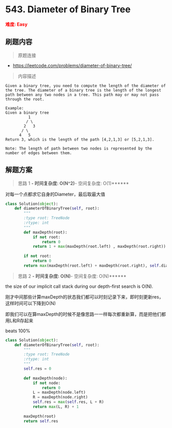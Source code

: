 # 543. Diameter of Binary Tree

**<font color=red>难度: Easy</font>**

## 刷题内容

> 原题连接

* https://leetcode.com/problems/diameter-of-binary-tree/

> 内容描述

```
Given a binary tree, you need to compute the length of the diameter of the tree. The diameter of a binary tree is the length of the longest path between any two nodes in a tree. This path may or may not pass through the root.

Example:
Given a binary tree 
          1
         / \
        2   3
       / \     
      4   5    
Return 3, which is the length of the path [4,2,1,3] or [5,2,1,3].

Note: The length of path between two nodes is represented by the number of edges between them.
```

## 解题方案

> 思路 1
******- 时间复杂度: O(N^2)******- 空间复杂度: O(1)******


对每一个点都求它自身的Diameter，最后取最大值

```python
class Solution(object):
    def diameterOfBinaryTree(self, root):
        """
        :type root: TreeNode
        :rtype: int
        """
        def maxDepth(root):
            if not root:
                return 0
            return 1 + max(maxDepth(root.left) , maxDepth(root.right))
        
        if not root:
            return 0
        return max(maxDepth(root.left) + maxDepth(root.right), self.diameterOfBinaryTree(root.left), self.diameterOfBinaryTree(root.right))
```


> 思路 2
******- 时间复杂度: O(N)******- 空间复杂度: O(N)******

the size of our implicit call stack during our depth-first search is O(N).

刚才中间那些计算maxDepth的状态我们都可以时刻记录下来，即时刻更新res，这样时间可以下降到O(N)

即我们可以在算maxDepth的时候不是像思路一一样每次都重新算，而是把他们都用L和R存起来

beats 100%

```python
class Solution(object):
    def diameterOfBinaryTree(self, root):
        """
        :type root: TreeNode
        :rtype: int
        """
        self.res = 0
        
        def maxDepth(node):
            if not node:
                return 0
            L = maxDepth(node.left)
            R = maxDepth(node.right)
            self.res = max(self.res, L + R)
            return max(L, R) + 1
        
        maxDepth(root)
        return self.res
```
